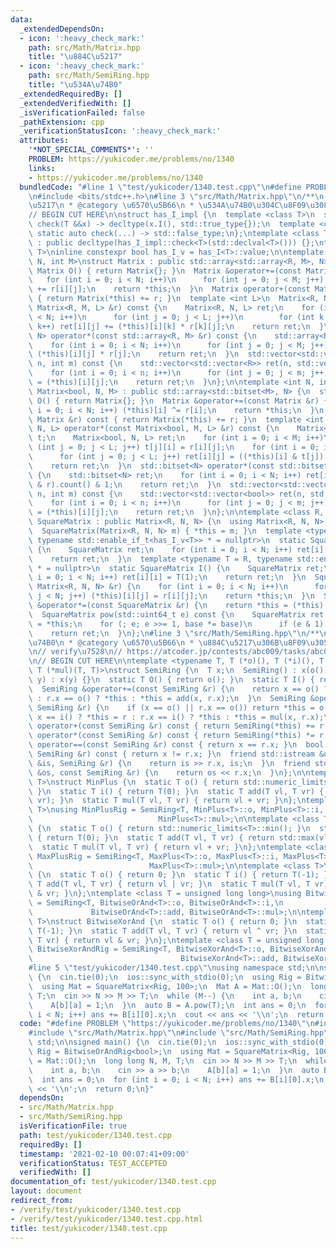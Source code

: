 ```yaml
---
data:
  _extendedDependsOn:
  - icon: ':heavy_check_mark:'
    path: src/Math/Matrix.hpp
    title: "\u884C\u5217"
  - icon: ':heavy_check_mark:'
    path: src/Math/SemiRing.hpp
    title: "\u534A\u74B0"
  _extendedRequiredBy: []
  _extendedVerifiedWith: []
  _isVerificationFailed: false
  _pathExtension: cpp
  _verificationStatusIcon: ':heavy_check_mark:'
  attributes:
    '*NOT_SPECIAL_COMMENTS*': ''
    PROBLEM: https://yukicoder.me/problems/no/1340
    links:
    - https://yukicoder.me/problems/no/1340
  bundledCode: "#line 1 \"test/yukicoder/1340.test.cpp\"\n#define PROBLEM \"https://yukicoder.me/problems/no/1340\"\
    \n#include <bits/stdc++.h>\n#line 3 \"src/Math/Matrix.hpp\"\n/**\n * @title \u884C\
    \u5217\n * @category \u6570\u5B66\n * \u534A\u74B0\u304C\u8F09\u308B\n */\n\n\
    // BEGIN CUT HERE\n\nstruct has_I_impl {\n  template <class T>\n  static auto\
    \ check(T &&x) -> decltype(x.I(), std::true_type{});\n  template <class T>\n \
    \ static auto check(...) -> std::false_type;\n};\ntemplate <class T>\nclass has_I\
    \ : public decltype(has_I_impl::check<T>(std::declval<T>())) {};\ntemplate <class\
    \ T>\ninline constexpr bool has_I_v = has_I<T>::value;\n\ntemplate <class R, int\
    \ N, int M>\nstruct Matrix : public std::array<std::array<R, M>, N> {\n  static\
    \ Matrix O() { return Matrix{}; }\n  Matrix &operator+=(const Matrix &r) {\n \
    \   for (int i = 0; i < N; i++)\n      for (int j = 0; j < M; j++) (*this)[i][j]\
    \ += r[i][j];\n    return *this;\n  }\n  Matrix operator+(const Matrix &r) const\
    \ { return Matrix(*this) += r; }\n  template <int L>\n  Matrix<R, N, L> operator*(const\
    \ Matrix<R, M, L> &r) const {\n    Matrix<R, N, L> ret;\n    for (int i = 0; i\
    \ < N; i++)\n      for (int j = 0; j < L; j++)\n        for (int k = 0; k < M;\
    \ k++) ret[i][j] += (*this)[i][k] * r[k][j];\n    return ret;\n  }\n  std::array<R,\
    \ N> operator*(const std::array<R, M> &r) const {\n    std::array<R, N> ret;\n\
    \    for (int i = 0; i < N; i++)\n      for (int j = 0; j < M; j++) ret[i] +=\
    \ (*this)[i][j] * r[j];\n    return ret;\n  }\n  std::vector<std::vector<R>> to_vec(int\
    \ n, int m) const {\n    std::vector<std::vector<R>> ret(n, std::vector<R>(m));\n\
    \    for (int i = 0; i < n; i++)\n      for (int j = 0; j < m; j++) ret[i][j]\
    \ = (*this)[i][j];\n    return ret;\n  }\n};\n\ntemplate <int N, int M>\nstruct\
    \ Matrix<bool, N, M> : public std::array<std::bitset<M>, N> {\n  static Matrix\
    \ O() { return Matrix{}; }\n  Matrix &operator+=(const Matrix &r) {\n    for (int\
    \ i = 0; i < N; i++) (*this)[i] ^= r[i];\n    return *this;\n  }\n  Matrix operator+(const\
    \ Matrix &r) const { return Matrix(*this) += r; }\n  template <int L>\n  Matrix<bool,\
    \ N, L> operator*(const Matrix<bool, M, L> &r) const {\n    Matrix<bool, L, M>\
    \ t;\n    Matrix<bool, N, L> ret;\n    for (int i = 0; i < M; i++)\n      for\
    \ (int j = 0; j < L; j++) t[j][i] = r[i][j];\n    for (int i = 0; i < N; i++)\n\
    \      for (int j = 0; j < L; j++) ret[i][j] = ((*this)[i] & t[j]).count() & 1;\n\
    \    return ret;\n  }\n  std::bitset<N> operator*(const std::bitset<N> &r) const\
    \ {\n    std::bitset<N> ret;\n    for (int i = 0; i < N; i++) ret[i] = ((*this)[i]\
    \ & r).count() & 1;\n    return ret;\n  }\n  std::vector<std::vector<bool>> to_vec(int\
    \ n, int m) const {\n    std::vector<std::vector<bool>> ret(n, std::vector<bool>(m));\n\
    \    for (int i = 0; i < n; i++)\n      for (int j = 0; j < m; j++) ret[i][j]\
    \ = (*this)[i][j];\n    return ret;\n  }\n};\n\ntemplate <class R, int N>\nstruct\
    \ SquareMatrix : public Matrix<R, N, N> {\n  using Matrix<R, N, N>::Matrix;\n\
    \  SquareMatrix(Matrix<R, N, N> m) { *this = m; }\n  template <typename T = R,\
    \ typename std::enable_if_t<has_I_v<T>> * = nullptr>\n  static SquareMatrix I()\
    \ {\n    SquareMatrix ret;\n    for (int i = 0; i < N; i++) ret[i][i] = T::I();\n\
    \    return ret;\n  }\n  template <typename T = R, typename std::enable_if_t<!has_I_v<T>>\
    \ * = nullptr>\n  static SquareMatrix I() {\n    SquareMatrix ret;\n    for (int\
    \ i = 0; i < N; i++) ret[i][i] = T(1);\n    return ret;\n  }\n  SquareMatrix &operator=(const\
    \ Matrix<R, N, N> &r) {\n    for (int i = 0; i < N; i++)\n      for (int j = 0;\
    \ j < N; j++) (*this)[i][j] = r[i][j];\n    return *this;\n  }\n  SquareMatrix\
    \ &operator*=(const SquareMatrix &r) {\n    return *this = (*this) * r;\n  }\n\
    \  SquareMatrix pow(std::uint64_t e) const {\n    SquareMatrix ret = I(), base\
    \ = *this;\n    for (; e; e >>= 1, base *= base)\n      if (e & 1) ret *= base;\n\
    \    return ret;\n  }\n};\n#line 3 \"src/Math/SemiRing.hpp\"\n/**\n * @title \u534A\
    \u74B0\n * @category \u6570\u5B66\n * \u884C\u5217\u306B\u8F09\u305B\u308B\n */\n\
    \n// verify\u7528\n// https://atcoder.jp/contests/abc009/tasks/abc009_4\n// https://atcoder.jp/contests/ddcc2020-final/tasks/ddcc2020_final_b\n\
    \n// BEGIN CUT HERE\n\ntemplate <typename T, T (*o)(), T (*i)(), T (*add)(T, T),\
    \ T (*mul)(T, T)>\nstruct SemiRing {\n  T x;\n  SemiRing() : x(o()) {}\n  SemiRing(T\
    \ y) : x(y) {}\n  static T O() { return o(); }\n  static T I() { return i(); }\n\
    \  SemiRing &operator+=(const SemiRing &r) {\n    return x == o() ? *this = r\
    \ : r.x == o() ? *this : *this = add(x, r.x);\n  }\n  SemiRing &operator*=(const\
    \ SemiRing &r) {\n    if (x == o() || r.x == o()) return *this = o();\n    return\
    \ x == i() ? *this = r : r.x == i() ? *this : *this = mul(x, r.x);\n  }\n  SemiRing\
    \ operator+(const SemiRing &r) const { return SemiRing(*this) += r; }\n  SemiRing\
    \ operator*(const SemiRing &r) const { return SemiRing(*this) *= r; }\n  bool\
    \ operator==(const SemiRing &r) const { return x == r.x; }\n  bool operator!=(const\
    \ SemiRing &r) const { return x != r.x; }\n  friend std::istream &operator>>(std::istream\
    \ &is, SemiRing &r) {\n    return is >> r.x, is;\n  }\n  friend std::ostream &operator<<(std::ostream\
    \ &os, const SemiRing &r) {\n    return os << r.x;\n  }\n};\n\ntemplate <class\
    \ T>\nstruct MinPlus {\n  static T o() { return std::numeric_limits<T>::max();\
    \ }\n  static T i() { return T(0); }\n  static T add(T vl, T vr) { return std::min(vl,\
    \ vr); }\n  static T mul(T vl, T vr) { return vl + vr; }\n};\ntemplate <class\
    \ T>\nusing MinPlusRig = SemiRing<T, MinPlus<T>::o, MinPlus<T>::i, MinPlus<T>::add,\n\
    \                            MinPlus<T>::mul>;\n\ntemplate <class T>\nstruct MaxPlus\
    \ {\n  static T o() { return std::numeric_limits<T>::min(); }\n  static T i()\
    \ { return T(0); }\n  static T add(T vl, T vr) { return std::max(vl, vr); }\n\
    \  static T mul(T vl, T vr) { return vl + vr; }\n};\ntemplate <class T>\nusing\
    \ MaxPlusRig = SemiRing<T, MaxPlus<T>::o, MaxPlus<T>::i, MaxPlus<T>::add,\n  \
    \                          MaxPlus<T>::mul>;\n\ntemplate <class T>\nstruct BitwiseOrAnd\
    \ {\n  static T o() { return 0; }\n  static T i() { return T(-1); }\n  static\
    \ T add(T vl, T vr) { return vl | vr; }\n  static T mul(T vl, T vr) { return vl\
    \ & vr; }\n};\ntemplate <class T = unsigned long long>\nusing BitwiseOrAndRig\
    \ = SemiRing<T, BitwiseOrAnd<T>::o, BitwiseOrAnd<T>::i,\n                    \
    \             BitwiseOrAnd<T>::add, BitwiseOrAnd<T>::mul>;\n\ntemplate <class\
    \ T>\nstruct BitwiseXorAnd {\n  static T o() { return 0; }\n  static T i() { return\
    \ T(-1); }\n  static T add(T vl, T vr) { return vl ^ vr; }\n  static T mul(T vl,\
    \ T vr) { return vl & vr; }\n};\ntemplate <class T = unsigned long long>\nusing\
    \ BitwiseXorAndRig = SemiRing<T, BitwiseXorAnd<T>::o, BitwiseXorAnd<T>::i,\n \
    \                                 BitwiseXorAnd<T>::add, BitwiseXorAnd<T>::mul>;\n\
    #line 5 \"test/yukicoder/1340.test.cpp\"\nusing namespace std;\n\nsigned main()\
    \ {\n  cin.tie(0);\n  ios::sync_with_stdio(0);\n  using Rig = BitwiseOrAndRig<bool>;\n\
    \  using Mat = SquareMatrix<Rig, 100>;\n  Mat A = Mat::O();\n  long long N, M,\
    \ T;\n  cin >> N >> M >> T;\n  while (M--) {\n    int a, b;\n    cin >> a >> b;\n\
    \    A[b][a] = 1;\n  }\n  auto B = A.pow(T);\n  int ans = 0;\n  for (int i = 0;\
    \ i < N; i++) ans += B[i][0].x;\n  cout << ans << '\\n';\n  return 0;\n}\n"
  code: "#define PROBLEM \"https://yukicoder.me/problems/no/1340\"\n#include <bits/stdc++.h>\n\
    #include \"src/Math/Matrix.hpp\"\n#include \"src/Math/SemiRing.hpp\"\nusing namespace\
    \ std;\n\nsigned main() {\n  cin.tie(0);\n  ios::sync_with_stdio(0);\n  using\
    \ Rig = BitwiseOrAndRig<bool>;\n  using Mat = SquareMatrix<Rig, 100>;\n  Mat A\
    \ = Mat::O();\n  long long N, M, T;\n  cin >> N >> M >> T;\n  while (M--) {\n\
    \    int a, b;\n    cin >> a >> b;\n    A[b][a] = 1;\n  }\n  auto B = A.pow(T);\n\
    \  int ans = 0;\n  for (int i = 0; i < N; i++) ans += B[i][0].x;\n  cout << ans\
    \ << '\\n';\n  return 0;\n}"
  dependsOn:
  - src/Math/Matrix.hpp
  - src/Math/SemiRing.hpp
  isVerificationFile: true
  path: test/yukicoder/1340.test.cpp
  requiredBy: []
  timestamp: '2021-02-10 00:07:41+09:00'
  verificationStatus: TEST_ACCEPTED
  verifiedWith: []
documentation_of: test/yukicoder/1340.test.cpp
layout: document
redirect_from:
- /verify/test/yukicoder/1340.test.cpp
- /verify/test/yukicoder/1340.test.cpp.html
title: test/yukicoder/1340.test.cpp
---
```

